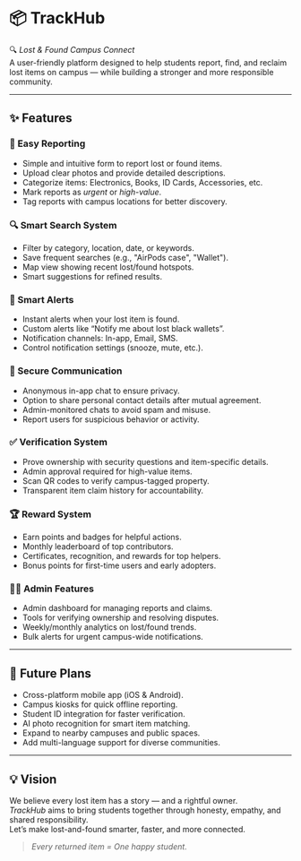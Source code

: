 # 📦 TrackHub

🔍 *Lost & Found Campus Connect*  
A user-friendly platform designed to help students report, find, and reclaim lost items on campus — while building a stronger and more responsible community.

---

## ✨ Features

### 📝 Easy Reporting
- Simple and intuitive form to report lost or found items.
- Upload clear photos and provide detailed descriptions.
- Categorize items: Electronics, Books, ID Cards, Accessories, etc.
- Mark reports as *urgent* or *high-value*.
- Tag reports with campus locations for better discovery.

### 🔍 Smart Search System
- Filter by category, location, date, or keywords.
- Save frequent searches (e.g., "AirPods case", "Wallet").
- Map view showing recent lost/found hotspots.
- Smart suggestions for refined results.

### 🔔 Smart Alerts
- Instant alerts when your lost item is found.
- Custom alerts like “Notify me about lost black wallets”.
- Notification channels: In-app, Email, SMS.
- Control notification settings (snooze, mute, etc.).

### 💬 Secure Communication
- Anonymous in-app chat to ensure privacy.
- Option to share personal contact details after mutual agreement.
- Admin-monitored chats to avoid spam and misuse.
- Report users for suspicious behavior or activity.

### ✅ Verification System
- Prove ownership with security questions and item-specific details.
- Admin approval required for high-value items.
- Scan QR codes to verify campus-tagged property.
- Transparent item claim history for accountability.

### 🏆 Reward System
- Earn points and badges for helpful actions.
- Monthly leaderboard of top contributors.
- Certificates, recognition, and rewards for top helpers.
- Bonus points for first-time users and early adopters.

### 👨‍💻 Admin Features
- Admin dashboard for managing reports and claims.
- Tools for verifying ownership and resolving disputes.
- Weekly/monthly analytics on lost/found trends.
- Bulk alerts for urgent campus-wide notifications.

---

## 🚀 Future Plans

- Cross-platform mobile app (iOS & Android).
- Campus kiosks for quick offline reporting.
- Student ID integration for faster verification.
- AI photo recognition for smart item matching.
- Expand to nearby campuses and public spaces.
- Add multi-language support for diverse communities.

---

## 💡 Vision

We believe every lost item has a story — and a rightful owner.  
*TrackHub* aims to bring students together through honesty, empathy, and shared responsibility.  
Let’s make lost-and-found smarter, faster, and more connected.

> *Every returned item = One happy student.*